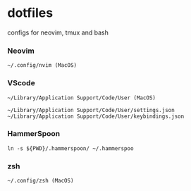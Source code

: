 # dotfiles

configs for neovim, tmux and bash

### Neovim

```
~/.config/nvim (MacOS)
```

### VScode

```
~/Library/Application Support/Code/User (MacOS)

~/Library/Application Support/Code/User/settings.json
~/Library/Application Support/Code/User/keybindings.json
```

### HammerSpoon

```
ln -s ${PWD}/.hammerspoon/ ~/.hammerspoo
```

### zsh

```
~/.config/zsh (MacOS)
```
